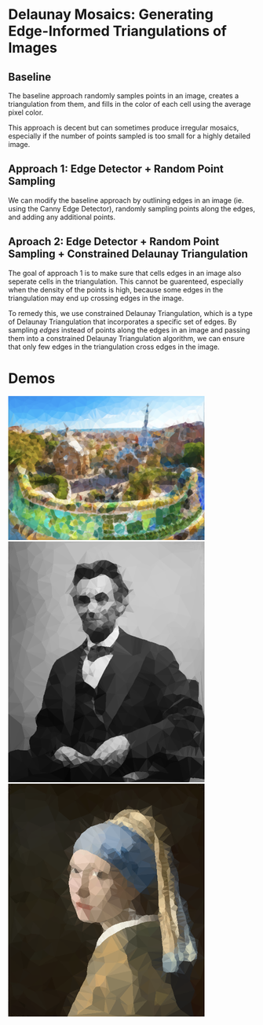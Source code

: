 # Delaunay Mosaics: Generating Edge-Informed Triangulations of Images

## Baseline
The baseline approach randomly samples points in an image, creates a triangulation from them, and fills in the color of each cell using the average pixel color. 

This approach is decent but can sometimes produce irregular mosaics, especially if the number of points sampled is too small for a highly detailed image. 

## Approach 1: Edge Detector + Random Point Sampling
We can modify the baseline approach by outlining edges in an image (ie. using the Canny Edge Detector), randomly sampling points along the edges, and adding any additional points. 

## Aproach 2: Edge Detector + Random Point Sampling + Constrained Delaunay Triangulation
The goal of approach 1 is to make sure that cells edges in an image also seperate cells in the triangulation. This cannot be guarenteed, especially when the density of the points is high, because some edges in the triangulation may end up crossing edges in the image.

To remedy this, we use constrained Delaunay Triangulation, which is a type of Delaunay Triangulation that incorporates a specific set of edges. By sampling *edges* instead of points along the edges in an image and passing them into a constrained Delaunay Triangulation algorithm, we can ensure that only few edges in the triangulation cross edges in the image.

# Demos
<img src='./images/outputs/scenes/barcelona3.png' width=400>
<img src='./images/outputs/portraits/abe3.png' width=400>
<img src='./images/outputs/portraits/pe3.png' width=400>
